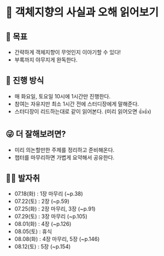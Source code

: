 # 📙 객체지향의 사실과 오해 읽어보기
## 🎯 목표
 - 간략하게 객체지향이 무엇인지 이야기할 수 있다!
 - 부록까지 야무지게 완독한다.

## 🙋 진행 방식
 - 매 화요일, 토요일 10시에 1시간만 진행한다.
 - 참여는 자유지만 최소 1시간 전에 스터디장에게 말해준다.
 - 스터디장이 리드하는대로 같이 읽어본다. (미리 읽어오면 👍👍)

## 😜 더 잘해보려면?
 - 미리 의논할만한 주제를 정리하고 준비해온다.
 - 챕터를 마무리하면 가볍게 요약해서 공유한다.

## 🏃‍♂️ 발자취
- 07.18(화) : 1장 마무리 (~p.38)
- 07.22(토) : 2장 (~p.59)
- 07.25(화) : 2장 마무리, 3장 (~p.91)
- 07.29(토) : 3장 마무리 (~p.105)
- 08.01(화) : 4장 (~p.126)
- 08.05(토) : 휴식
- 08.08(화) : 4장 마무리, 5장 (~p.146)
- 08.12(토) : 5장 (~p.154)
